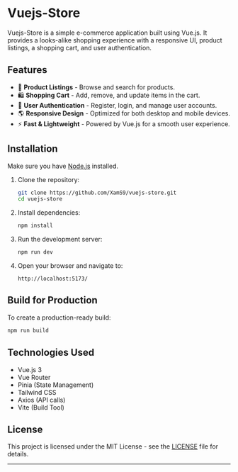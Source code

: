 # Vuejs-Store

Vuejs-Store is a simple e-commerce application built using Vue.js. It provides a looks-alike shopping experience with a responsive UI, product listings, a shopping cart, and user authentication.

## Features

- 🛒 **Product Listings** - Browse and search for products.
- 🛍 **Shopping Cart** - Add, remove, and update items in the cart.
- 🔐 **User Authentication** - Register, login, and manage user accounts.
- 🌎 **Responsive Design** - Optimized for both desktop and mobile devices.
- ⚡ **Fast & Lightweight** - Powered by Vue.js for a smooth user experience.

## Installation

Make sure you have [Node.js](https://nodejs.org/) installed.

1. Clone the repository:
   ```sh
   git clone https://github.com/XamS9/vuejs-store.git
   cd vuejs-store
   ```

2. Install dependencies:
   ```sh
   npm install
   ```

3. Run the development server:
   ```sh
   npm run dev
   ```

4. Open your browser and navigate to:
   ```
   http://localhost:5173/
   ```

## Build for Production

To create a production-ready build:
```sh
npm run build
```

## Technologies Used

- Vue.js 3
- Vue Router
- Pinia (State Management)
- Tailwind CSS
- Axios (API calls)
- Vite (Build Tool)

## License

This project is licensed under the MIT License - see the [LICENSE](LICENSE) file for details.

---

